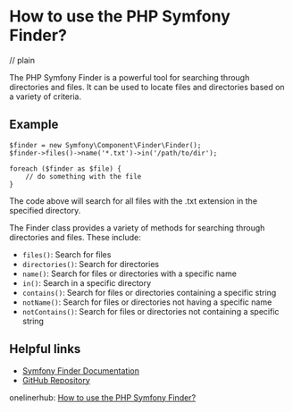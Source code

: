 # How to use the PHP Symfony Finder?
// plain

The PHP Symfony Finder is a powerful tool for searching through directories and files. It can be used to locate files and directories based on a variety of criteria.

## Example

```
$finder = new Symfony\Component\Finder\Finder();
$finder->files()->name('*.txt')->in('/path/to/dir');

foreach ($finder as $file) {
    // do something with the file
}
```

The code above will search for all files with the .txt extension in the specified directory.

The Finder class provides a variety of methods for searching through directories and files. These include:

- `files()`: Search for files
- `directories()`: Search for directories
- `name()`: Search for files or directories with a specific name
- `in()`: Search in a specific directory
- `contains()`: Search for files or directories containing a specific string
- `notName()`: Search for files or directories not having a specific name
- `notContains()`: Search for files or directories not containing a specific string

## Helpful links
- [Symfony Finder Documentation](https://symfony.com/doc/current/components/finder.html)
- [GitHub Repository](https://github.com/symfony/finder)

onelinerhub: [How to use the PHP Symfony Finder?](https://onelinerhub.com/php-symfony/how-to-use-the-php-symfony-finder)